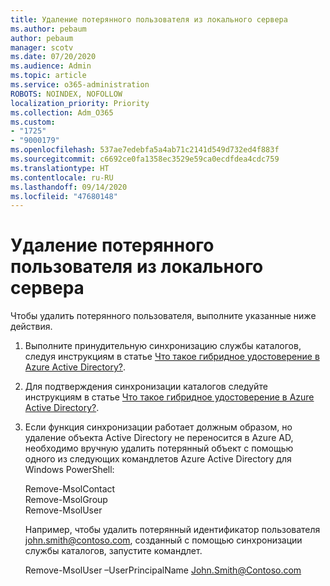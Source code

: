 ```yaml
---
title: Удаление потерянного пользователя из локального сервера
ms.author: pebaum
author: pebaum
manager: scotv
ms.date: 07/20/2020
ms.audience: Admin
ms.topic: article
ms.service: o365-administration
ROBOTS: NOINDEX, NOFOLLOW
localization_priority: Priority
ms.collection: Adm_O365
ms.custom:
- "1725"
- "9000179"
ms.openlocfilehash: 537ae7edebfa5a4ab71c2141d549d732ed4f883f
ms.sourcegitcommit: c6692ce0fa1358ec3529e59ca0ecdfdea4cdc759
ms.translationtype: HT
ms.contentlocale: ru-RU
ms.lasthandoff: 09/14/2020
ms.locfileid: "47680148"
---
```

# <a name="delete-orphaned-user-from-on-premises-server"></a>Удаление потерянного пользователя из локального сервера

Чтобы удалить потерянного пользователя, выполните указанные ниже действия.

1. Выполните принудительную синхронизацию службы каталогов, следуя инструкциям в статье [Что такое гибридное удостоверение в Azure Active Directory?](https://technet.microsoft.com/library/jj151771.aspx#bkmk_synchronizedirectories).

2. Для подтверждения синхронизации каталогов следуйте инструкциям в статье [Что такое гибридное удостоверение в Azure Active Directory?](https://technet.microsoft.com/library/jj151797.aspx).

3. Если функция синхронизации работает должным образом, но удаление объекта Active Directory не переносится в Azure AD, необходимо вручную удалить потерянный объект с помощью одного из следующих командлетов Azure Active Directory для Windows PowerShell:

    Remove-MsolContact  
    Remove-MsolGroup  
    Remove-MsolUser

    Например, чтобы удалить потерянный идентификатор пользователя john.smith@contoso.com, созданный с помощью синхронизации службы каталогов, запустите командлет.

    Remove-MsolUser –UserPrincipalName John.Smith@Contoso.com